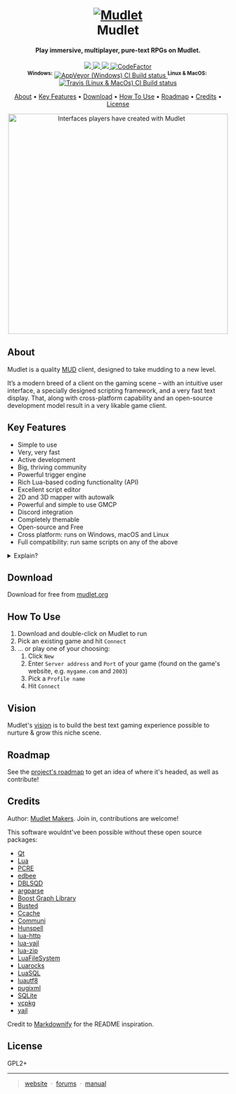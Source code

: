 <h1 align="center">
  <br>
  <a href="https://github.com/Mudlet/Mudlet"><img src="https://bazaar.launchpad.net/~mudlet-makers/mudlet/artwork/download/head:/mudlet_main_256px.pn-20171109060211-hidv2woj9dffwyql-11/mudlet_main_256px.png" alt="Mudlet"></a>
  <br>
  Mudlet
  <br>
</h1>

<h4 align="center">Play immersive, multiplayer, pure-text RPGs on Mudlet.</h4>

<p align="center">
  <a href="https://discord.gg/kuYvMQ9">
    <img src="https://discordapp.com/api/guilds/283581582550237184/embed.png?style=shield">
  </a>
  <a href="https://github.com/mudlet/mudlet/issues">
    <img src="https://img.shields.io/badge/contributions-welcome-brightgreen.svg?style=flat">
  </a>
  <a href="https://github.com/Mudlet/Mudlet/stargazers">
    <img src="https://img.shields.io/github/stars/Mudlet/Mudlet.svg"/>
  </a>
  <a href="https://www.codefactor.io/repository/github/mudlet/mudlet">
    <img src="https://www.codefactor.io/repository/github/mudlet/mudlet/badge" alt="CodeFactor" />
  </a>
  <br>
  <sup><b>Windows:</b></sup>&nbsp;<a href="http://mudlet.org/download/" rel="nofollow"><img src="https://ci.appveyor.com/api/projects/status/31fqq844br6g6i40/branch/development?svg=true" alt="AppVeyor (Windows) CI Build status" style="max-width:100%;">
  </a>
  <sup><b>Linux &amp; MacOS:</b></sup>&nbsp;<a href="http://mudlet.org/download/" rel="nofollow"><img src="https://travis-ci.org/Mudlet/Mudlet.svg?branch=development" alt="Travis (Linux &amp; MacOs) CI Build status" style="max-width:100%;">
  </a>
</p>

<p align="center">
  <a href="#about">About</a> •
  <a href="#key-features">Key Features</a> •
  <a href="#download">Download</a> •
  <a href="#how-to-use">How To Use</a> •
  <a href="#roadmap">Roadmap</a> •
  <a href="#credits">Credits</a> •
  <a href="#license">License</a>
</p>

<p align="center">
  <img alt="Interfaces players have created with Mudlet" height="500" src="https://github.com/Mudlet/artwork/raw/master/sample-mudlet-uis.gif">
</p>

## About

Mudlet is a quality [MUD](https://en.wikipedia.org/wiki/MUD) client, designed to take mudding to a new level.

It’s a modern breed of a client on the gaming scene – with an intuitive user interface, a specially designed scripting framework, and a very fast text display. That, along with cross-platform capability and an open-source development model result in a very likable game client.

## Key Features

* Simple to use
* Very, very fast
* Active development
* Big, thriving community
* Powerful trigger engine
* Rich Lua-based coding functionality (API)
* Excellent script editor
* 2D and 3D mapper with autowalk
* Powerful and simple to use GMCP
* Discord integration
* Completely themable
* Open-source and Free
* Cross platform: runs on Windows, macOS and Linux
* Full compatibility: run same scripts on any of the above

<details>
  <summary>Explain?</summary>

### Easy to use client

We’re big on usability, and as such, creating an easy to use client and interface is one of the defining goals of the project. This applies to both the power users and usual gamers – everyone will feel at home with Mudlet, without having to waste too much time figuring out how to do something.

### Designed for speed

Mudlet is designed and built to be very fast and efficient right from the start. Its scripting engine is designed to scale to large systems without bogging down – and the text display is designed to handle thousands of lines in under a second. All in all, we are very serious about Mudlet being quick – and take all measures to make it so.

### Powerful Scripting

Mudlet features a scripting framework using [Lua](https://www.lua.org/) – a small, fast and efficient scripting language. This allows Mudlet to leverage the existing community and large ecosystem of existing packages for Lua without the many drawbacks of creating a Mudlet specific scripting language. Best of all, the Lua API is seamlessly integrated in Mudlet and shared by all aliases, triggers, scripts, keybindings, buttons and other Mudlet components.

### Cross-Platform love

We believe in making Mudlet available to people on all major platforms, and we work on keeping cross-platform compatibility right from start. Mudlet is available on Linux (both 32bit and 64bit), Windows, and macOS; you may be able to run it on additional platforms as well.
</details>

## Download

Download for free from [mudlet.org](https://www.mudlet.org/download/)

## How To Use

1. Download and double-click on Mudlet to run
1. Pick an existing game and hit `Connect`
1. ... or play one of your choosing:
    1. Click `New`
    1. Enter `Server address` and `Port` of your game (found on the game's website, e.g. `mygame.com` and `2003`)
    1. Pick a `Profile name`
    1. Hit `Connect`

## Vision

Mudlet's [vision](https://www.mudlet.org/about/vision/) is to build the best text gaming experience possible to nurture & grow this niche scene.

## Roadmap

See the [project's roadmap](https://www.mudlet.org/2019/09/mudlet-5-roadmap-focus-on-first-time-player-experience/) to get an idea of where it's headed, as well as contribute!

## Credits

Author: [Mudlet Makers](https://github.com/Mudlet/Mudlet/graphs/contributors). Join in, contributions are welcome!

This software wouldnt've been possible without these open source packages:

- [Qt](https://www.qt.io/)
- [Lua](https://www.lua.org/)
- [PCRE](https://www.pcre.org/)
- [edbee](http://www.edbee.net/)
- [DBLSQD](https://www.dblsqd.com/)
- [argparse](https://github.com/luarocks/argparse)
- [Boost Graph Library](https://www.boost.org/doc/libs/1_77_0/libs/graph/doc/)
- [Busted](https://lunarmodules.github.io/busted/)
- [Ccache](https://ccache.dev/)
- [Communi](https://communi.github.io/)
- [Hunspell](https://hunspell.github.io/)
- [lua-http](https://daurnimator.github.io/lua-http/)
- [lua-yajl](https://github.com/brimworks/lua-yajl)
- [lua-zip](https://github.com/brimworks/lua-zip)
- [LuaFileSystem](http://keplerproject.github.io/luafilesystem/)
- [Luarocks](https://luarocks.org/)
- [LuaSQL](http://keplerproject.github.io/luasql/)
- [luautf8](https://github.com/starwing/luautf8)
- [pugixml](https://pugixml.org/)
- [SQLite](https://sqlite.org/index.html)
- [vcpkg](https://docs.microsoft.com/en-us/cpp/build/vcpkg?view=msvc-160)
- [yajl](http://lloyd.github.io/yajl/)

Credit to [Markdownify](https://github.com/amitmerchant1990/electron-markdownify) for the README inspiration.

## License

GPL2+

---

> [website](https://www.mudlet.org/) &nbsp;&middot;&nbsp;
> [forums](https://forums.mudlet.org/) &nbsp;&middot;&nbsp;
> [manual](https://wiki.mudlet.org/w/Manual:Contents)

